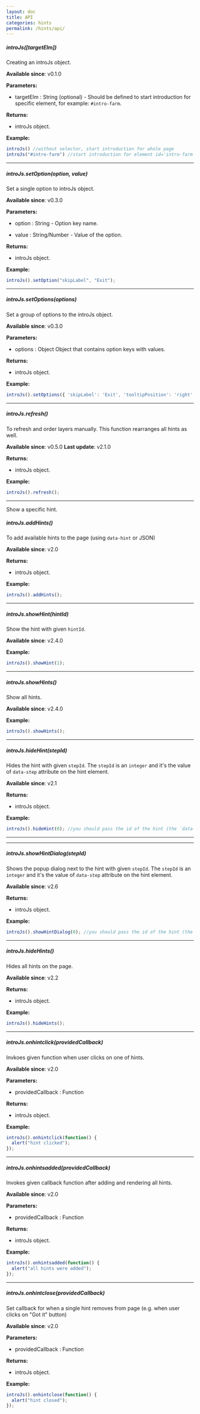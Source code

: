 ```yaml
---
layout: doc
title: API
categories: hints
permalink: /hints/api/
---
```


##### introJs([targetElm])

Creating an introJs object.

**Available since**: v0.1.0

**Parameters:**

 - targetElm : String (optional) - Should be defined to start introduction for specific element, for example: `#intro-farm`.

**Returns:**

 - introJs object.

**Example:**

```javascript
introJs() //without selector, start introduction for whole page
introJs("#intro-farm") //start introduction for element id='intro-farm'
````

-----

##### introJs.setOption(option, value)

Set a single option to introJs object.

**Available since**: v0.3.0

**Parameters:**

 - option : String - Option key name.

 - value : String/Number - Value of the option.

**Returns:**

 - introJs object.

**Example:**

```javascript
introJs().setOption("skipLabel", "Exit");
````

----

##### introJs.setOptions(options)

Set a group of options to the introJs object.

**Available since**: v0.3.0

**Parameters:**

 - options : Object
   Object that contains option keys with values.

**Returns:**

 - introJs object.

**Example:**

```javascript
introJs().setOptions({ 'skipLabel': 'Exit', 'tooltipPosition': 'right' });
````

----

##### introJs.refresh()

To refresh and order layers manually. This function rearranges all hints as well.

**Available since**: v0.5.0
**Last update**: v2.1.0

**Returns:**
 - introJs object.

**Example:**
```javascript
introJs().refresh();
````

----

Show a specific hint.

##### introJs.addHints()

To add available hints to the page (using `data-hint` or JSON)

**Available since**: v2.0

**Returns:**
 - introJs object.

**Example:**
```javascript
introJs().addHints();
````

-----

##### introJs.showHint(hintId)

Show the hint with given `hintId`.

**Available since**: v2.4.0

**Example:**
```javascript
introJs().showHint(1);
````

-----

##### introJs.showHints()

Show all hints.

**Available since**: v2.4.0

**Example:**
```javascript
introJs().showHints();
````

-----

##### introJs.hideHint(stepId)

Hides the hint with given `stepId`. The `stepId` is an `integer` and it's the value of `data-step` attribute on the hint element.

**Available since**: v2.1

**Returns:**
 - introJs object.

**Example:**
```javascript
introJs().hideHint(0); //you should pass the id of the hint (the `data-step` attribute).
````

-----

-----

##### introJs.showHintDialog(stepId)

Shows the popup dialog next to the hint with given `stepId`. The `stepId` is an `integer` and it's the value of `data-step` attribute on the hint element.

**Available since**: v2.6

**Returns:**
 - introJs object.

**Example:**
```javascript
introJs().showHintDialog(0); //you should pass the id of the hint (the `data-step` attribute).
````

-----

##### introJs.hideHints()

Hides all hints on the page.

**Available since**: v2.2

**Returns:**
 - introJs object.

**Example:**
```javascript
introJs().hideHints();
````

-----

##### introJs.onhintclick(providedCallback)

Invkoes given function when user clicks on one of hints.

**Available since**: v2.0

**Parameters:**
 - providedCallback : Function

**Returns:**
 - introJs object.

**Example:**
```javascript
introJs().onhintclick(function() {
  alert("hint clicked");
});
````

-----

##### introJs.onhintsadded(providedCallback)

Invokes given callback function after adding and rendering all hints.

**Available since**: v2.0

**Parameters:**
 - providedCallback : Function

**Returns:**
 - introJs object.

**Example:**
```javascript
introJs().onhintsadded(function() {
  alert("all hints were added");
});
````

-----

##### introJs.onhintclose(providedCallback)

Set callback for when a single hint removes from page (e.g. when user clicks on "Got it" button)

**Available since**: v2.0

**Parameters:**
 - providedCallback : Function

**Returns:**
 - introJs object.

**Example:**
```javascript
introJs().onhintclose(function() {
  alert("hint closed");
});
````
